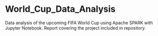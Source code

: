 # World_Cup_Data_Analysis
Data analysis of the upcoming FIFA World Cup using Apache SPARK with Jupyter Notebook.
Report covering the project included in repository.
